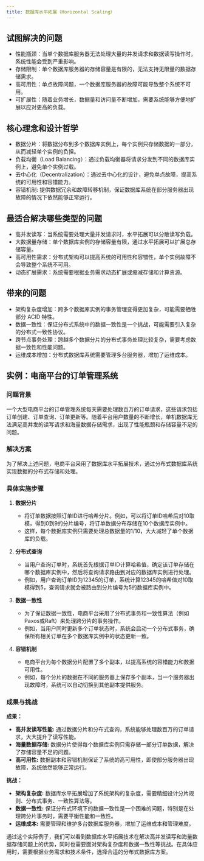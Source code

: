 ```yaml
---
title: 数据库水平拓展（Horizontal Scaling）
---
```


## 试图解决的问题
* 性能瓶颈：当单个数据库服务器无法处理大量的并发请求和数据读写操作时，系统性能会受到严重影响。
* 存储限制：单个数据库服务器的存储容量是有限的，无法支持无限量的数据存储需求。
* 高可用性：单点故障问题，一个数据库服务器的故障可能导致整个系统不可用。
* 可扩展性：随着业务增长，数据量和访问量不断增加，需要系统能够方便地扩展以应对更高的负载。

## 核心理念和设计哲学
* 数据分片：将数据分布到多个数据库实例上，每个实例只存储数据的一部分，从而减轻单个实例的负担。
* 负载均衡（Load Balancing）：通过负载均衡器将请求分发到不同的数据库实例上，避免单个实例过载。
* 去中心化（Decentralization）：通过去中心化的设计，避免单点故障，提高系统的可用性和容错能力。
* 容错机制: 提供数据冗余和故障转移机制，保证数据库系统在部分服务器出现故障的情况下依然能够正常运行。

## 最适合解决哪些类型的问题
* 高并发读写：当系统需要处理大量并发请求时，水平拓展可以分散读写负载。
* 大数据量存储：单个数据库实例的存储容量有限，通过水平拓展可以扩展总存储容量。
* 高可用性需求：分布式架构可以提高系统的可用性和容错性，单个实例故障不会导致整个系统不可用。
* 动态扩展需求：系统需要根据业务需求动态扩展或缩减存储和计算资源。

## 带来的问题
* 架构复杂度增加：跨多个数据库实例的事务管理变得更加复杂，可能需要牺牲部分 ACID 特性。
* 数据一致性：保证分布式系统中的数据一致性是一个挑战，可能需要引入复杂的分布式一致性协议。
* 跨节点事务处理：跨越多个数据分片的分布式事务处理比较复杂，需要考虑数据一致性和性能问题。
* 运维成本增加：分布式数据库系统需要管理多台服务器，增加了运维成本。

## 实例：电商平台的订单管理系统

### 问题背景
一个大型电商平台的订单管理系统每天需要处理数百万的订单请求，这些请求包括订单创建、订单查询、订单更新等。随着平台用户数量的不断增长，单机数据库无法满足高并发的读写请求和海量数据存储需求，出现了性能瓶颈和存储容量不足的问题。

### 解决方案
为了解决上述问题，电商平台采用了数据库水平拓展技术，通过分布式数据库系统实现数据的分布式存储和处理。

### 具体实施步骤

1. **数据分片**
   * 将订单数据按照订单ID进行哈希分片。例如，可以将订单ID哈希后对10取模，得到0到9的分片编号，将订单数据分布存储在10个数据库实例中。
   * 这样，每个数据库实例只需要处理总数据量的1/10，大大减轻了单个数据库的负载。

2. **分布式查询**
   * 当用户查询订单时，系统首先根据订单ID计算哈希值，确定该订单存储在哪个数据库实例中，然后将查询请求路由到对应的数据库实例进行处理。
   * 例如，用户查询订单ID为12345的订单，系统计算12345的哈希值对10取模得到5，查询请求就会被路由到分片编号为5的数据库实例中。

3. **数据一致性**
   * 为了保证数据一致性，电商平台采用了分布式事务和一致性算法（例如Paxos或Raft）来处理跨分片的事务操作。
   * 例如，当用户同时更新多个订单状态时，系统会启动一个分布式事务，确保所有相关订单在多个数据库实例中的状态更新一致。

4. **容错机制**
   * 电商平台为每个数据分片配置了多个副本，以提高系统的容错能力和数据可用性。
   * 例如，每个分片的数据在不同的服务器上保存多个副本，当一个服务器出现故障时，系统可以自动切换到其他副本提供服务。

### 成果与挑战

**成果：**
* **高并发读写性能:** 通过数据分片和分布式查询，系统能够处理数百万的订单请求，大大提升了读写性能。
* **海量数据存储:** 数据分片使得每个数据库实例只需存储一部分订单数据，解决了存储容量不足的问题。
* **高可用性:** 数据副本和容错机制保证了系统的高可用性，即使部分服务器出现故障，系统依然能够正常运行。

**挑战：**
* **架构复杂度:** 数据库水平拓展增加了系统架构的复杂度，需要精细设计分片规则、分布式事务、一致性算法等。
* **数据一致性:** 保证分布式环境下的数据一致性是一个困难的问题，特别是在处理跨分片事务时，需要平衡性能和一致性。
* **运维成本:** 需要管理和维护多台数据库服务器，增加了运维成本和管理难度。

通过这个实际例子，我们可以看到数据库水平拓展技术在解决高并发读写和海量数据存储问题上的优势，同时也需要面对架构复杂度和数据一致性等挑战。在具体应用时，需要根据业务需求和技术条件，选择合适的分布式数据库方案。